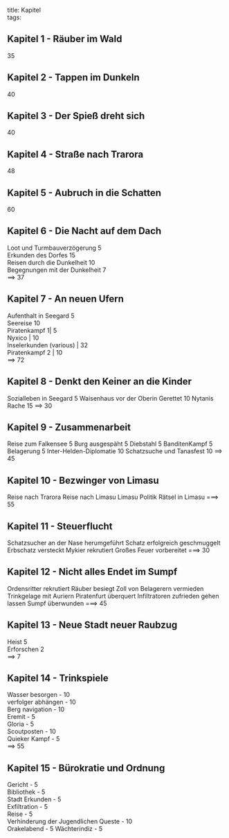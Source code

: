 title: Kapitel  
tags:   
## Kapitel 1 - Räuber im Wald
35
## Kapitel 2 - Tappen im Dunkeln
40
## Kapitel 3 - Der Spieß dreht sich
40
## Kapitel 4 - Straße nach Trarora
48
## Kapitel 5 - Aubruch in die Schatten
60 
## Kapitel 6 - Die Nacht auf dem Dach
Loot und Turmbauverzögerung 5  
Erkunden des Dorfes 15  
Reisen durch die Dunkelheit 10  
Begegnungen mit der Dunkelheit 7  
==> 37
## Kapitel 7 - An neuen Ufern
Aufenthalt in Seegard 5  
Seereise 10  
Piratenkampf 1| 5  
Nyxico | 10  
Inselerkunden (various) | 32  
Piratenkampf 2 | 10  
==> 72
## Kapitel 8 - Denkt den Keiner an die Kinder
Sozialleben in Seegard 5
Waisenhaus vor der Oberin Gerettet 10
Nytanis Rache 15
==> 30
## Kapitel 9 - Zusammenarbeit
Reise zum Falkensee 5
Burg ausgespäht 5
Diebstahl 5
BanditenKampf 5
Belagerung 5
Inter-Helden-Diplomatie 10
Schatzsuche und Tanasfest 10
==> 45
## Kapitel 10 - Bezwinger von Limasu
Reise nach Trarora
Reise nach Limasu
Limasu Politik
Rätsel in Limasu
===> 55
## Kapitel 11 - Steuerflucht
Schatzsucher an der Nase herumgeführt
Schatz erfolgreich geschmuggelt
Erbschatz versteckt
Mykier rekrutiert
Großes Feuer vorbereitet
===> 30
## Kapitel 12 - Nicht alles Endet im Sumpf  
Ordensritter rekrutiert
Räuber besiegt
Zoll von Belagerern vermieden
Trinkgelage mit Auriern
Piratenfurt überquert
Infiltratoren zufrieden gehen lassen
Sumpf überwunden
===> 45
## Kapitel 13 - Neue Stadt neuer Raubzug
Heist 5   
Erforschen 2  
==> 7
## Kapitel 14 - Trinkspiele  
Wasser besorgen - 10  
verfolger abhängen - 10  
Berg navigation - 10  
Eremit - 5  
Gloria - 5   
Scoutposten - 10  
Quieker Kampf - 5  
==> 55
## Kapitel 15 - Bürokratie und Ordnung
Gericht - 5  
Bibliothek - 5  
Stadt Erkunden - 5  
Exfiltration - 5  
Reise - 5  
Verhinderung der Jugendlichen Queste - 10  
Orakelabend - 5
Wächterindiz - 5

